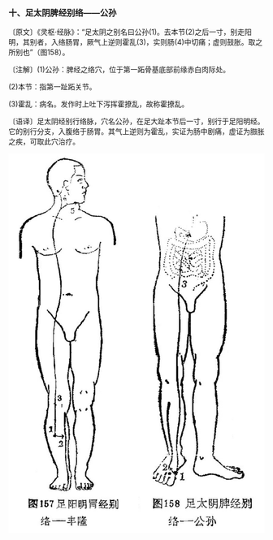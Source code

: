### 十、足太阴脾经别络——公孙

〔原文〕《灵枢·经脉》：“足太阴之别名曰公孙(1)。去本节(2)之后一寸，别走阳明，其别者，入络肠胃，厥气上逆则霍乱(3)，实则肠(4)中切痛；虚则鼓胀。取之所别也”（图158）。

〔注解〕(1)公孙：脾经之络穴，位于第一跖骨基底部前缘赤白肉际处。

(2)本节：指第一趾跖关节。

(3)霍乱：病名。发作时上吐下泻挥霍撩乱，故称霍撩乱。

〔语译〕足太阴经别行络脉，穴名公孙，在足大趾本节后一寸，别行于足阳明经。它的别行分支，入腹络于肠胃。其气上逆则为霍乱，实证为肠中剧痛，虚证为臌胀之疾，可取此穴治疗。

<img src="img/图157、158.jpg" style="zoom:80%;" />
